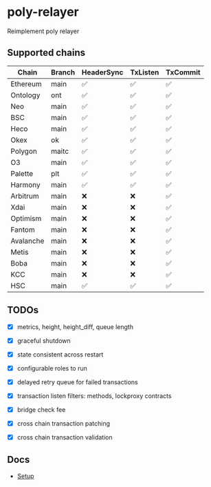 # poly-relayer
Reimplement poly relayer

## Supported chains
| Chain   | Branch | HeaderSync | TxListen | TxCommit |
|--|--|-- |--|--|
|Ethereum |main |:white_check_mark:|:white_check_mark:|:white_check_mark:|
|Ontology |ont  |:white_check_mark:|:white_check_mark:|:white_check_mark:|
|Neo      |main |:white_check_mark:|:white_check_mark:|:white_check_mark:|
|BSC      |main |:white_check_mark:|:white_check_mark:|:white_check_mark:|
|Heco     |main |:white_check_mark:|:white_check_mark:|:white_check_mark:|
|Okex     |ok   |:white_check_mark:|:white_check_mark:|:white_check_mark:|
|Polygon  |maitc|:white_check_mark:|:white_check_mark:|:white_check_mark:|
|O3       |main |:white_check_mark:|:white_check_mark:|:white_check_mark:|
|Palette  |plt  |:white_check_mark:|:white_check_mark:|:white_check_mark:|
|Harmony  |main |:white_check_mark:|:white_check_mark:|:white_check_mark:|
|Arbitrum |main |:x:|:x:|:white_check_mark:|
|Xdai     |main |:x:|:x:|:white_check_mark:|
|Optimism |main |:x:|:x:|:white_check_mark:|
|Fantom   |main |:x:|:x:|:white_check_mark:|
|Avalanche|main |:x:|:x:|:white_check_mark:|
|Metis    |main |:x:|:x:|:white_check_mark:|
|Boba     |main |:x:|:x:|:white_check_mark:|
|KCC      |main |:x:|:x:|:white_check_mark:|
|HSC     |main |:white_check_mark:|:white_check_mark:|:white_check_mark:|

## TODOs
- [x] metrics, height, height_diff, queue length
- [x] graceful shutdown
- [x] state consistent across restart
- [x] configurable roles to run
- [x] delayed retry queue for failed transactions
- [x] transaction listen filters: methods, lockproxy contracts
- [x] bridge check fee
- [x] cross chain transaction patching
- [x] cross chain transaction validation



## Docs

* [Setup](docs/README.md)


